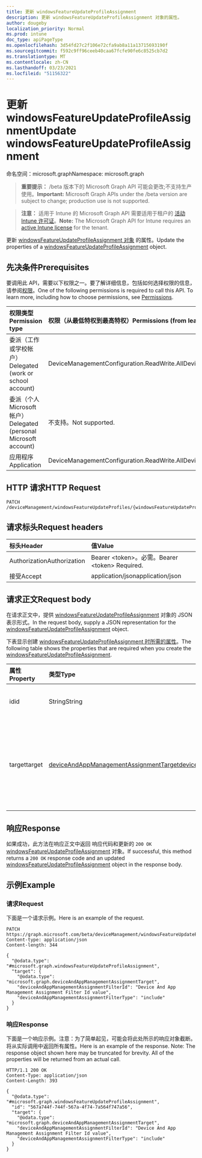 ```yaml
---
title: 更新 windowsFeatureUpdateProfileAssignment
description: 更新 windowsFeatureUpdateProfileAssignment 对象的属性。
author: dougeby
localization_priority: Normal
ms.prod: intune
doc_type: apiPageType
ms.openlocfilehash: 3d54fd27c2f106e72cfa9ab8a11a13715693190f
ms.sourcegitcommit: f592c9ff96ceeb40caa67fcfe90fe6c8525cb7d2
ms.translationtype: MT
ms.contentlocale: zh-CN
ms.lasthandoff: 03/23/2021
ms.locfileid: "51156322"
---
```

# <a name="update-windowsfeatureupdateprofileassignment"></a><span data-ttu-id="73c11-103">更新 windowsFeatureUpdateProfileAssignment</span><span class="sxs-lookup"><span data-stu-id="73c11-103">Update windowsFeatureUpdateProfileAssignment</span></span>

<span data-ttu-id="73c11-104">命名空间：microsoft.graph</span><span class="sxs-lookup"><span data-stu-id="73c11-104">Namespace: microsoft.graph</span></span>

> <span data-ttu-id="73c11-105">**重要提示：** /beta 版本下的 Microsoft Graph API 可能会更改;不支持生产使用。</span><span class="sxs-lookup"><span data-stu-id="73c11-105">**Important:** Microsoft Graph APIs under the /beta version are subject to change; production use is not supported.</span></span>

> <span data-ttu-id="73c11-106">**注意：** 适用于 Intune 的 Microsoft Graph API 需要适用于租户的 [活动 Intune 许可证](https://go.microsoft.com/fwlink/?linkid=839381)。</span><span class="sxs-lookup"><span data-stu-id="73c11-106">**Note:** The Microsoft Graph API for Intune requires an [active Intune license](https://go.microsoft.com/fwlink/?linkid=839381) for the tenant.</span></span>

<span data-ttu-id="73c11-107">更新 [windowsFeatureUpdateProfileAssignment 对象](../resources/intune-softwareupdate-windowsfeatureupdateprofileassignment.md) 的属性。</span><span class="sxs-lookup"><span data-stu-id="73c11-107">Update the properties of a [windowsFeatureUpdateProfileAssignment](../resources/intune-softwareupdate-windowsfeatureupdateprofileassignment.md) object.</span></span>

## <a name="prerequisites"></a><span data-ttu-id="73c11-108">先决条件</span><span class="sxs-lookup"><span data-stu-id="73c11-108">Prerequisites</span></span>
<span data-ttu-id="73c11-p101">要调用此 API，需要以下权限之一。要了解详细信息，包括如何选择权限的信息，请参阅[权限](/graph/permissions-reference)。</span><span class="sxs-lookup"><span data-stu-id="73c11-p101">One of the following permissions is required to call this API. To learn more, including how to choose permissions, see [Permissions](/graph/permissions-reference).</span></span>

|<span data-ttu-id="73c11-111">权限类型</span><span class="sxs-lookup"><span data-stu-id="73c11-111">Permission type</span></span>|<span data-ttu-id="73c11-112">权限（从最低特权到最高特权）</span><span class="sxs-lookup"><span data-stu-id="73c11-112">Permissions (from least to most privileged)</span></span>|
|:---|:---|
|<span data-ttu-id="73c11-113">委派（工作或学校帐户）</span><span class="sxs-lookup"><span data-stu-id="73c11-113">Delegated (work or school account)</span></span>|<span data-ttu-id="73c11-114">DeviceManagementConfiguration.ReadWrite.All</span><span class="sxs-lookup"><span data-stu-id="73c11-114">DeviceManagementConfiguration.ReadWrite.All</span></span>|
|<span data-ttu-id="73c11-115">委派（个人 Microsoft 帐户）</span><span class="sxs-lookup"><span data-stu-id="73c11-115">Delegated (personal Microsoft account)</span></span>|<span data-ttu-id="73c11-116">不支持。</span><span class="sxs-lookup"><span data-stu-id="73c11-116">Not supported.</span></span>|
|<span data-ttu-id="73c11-117">应用程序</span><span class="sxs-lookup"><span data-stu-id="73c11-117">Application</span></span>|<span data-ttu-id="73c11-118">DeviceManagementConfiguration.ReadWrite.All</span><span class="sxs-lookup"><span data-stu-id="73c11-118">DeviceManagementConfiguration.ReadWrite.All</span></span>|

## <a name="http-request"></a><span data-ttu-id="73c11-119">HTTP 请求</span><span class="sxs-lookup"><span data-stu-id="73c11-119">HTTP Request</span></span>
<!-- {
  "blockType": "ignored"
}
-->
``` http
PATCH /deviceManagement/windowsFeatureUpdateProfiles/{windowsFeatureUpdateProfileId}/assignments/{windowsFeatureUpdateProfileAssignmentId}
```

## <a name="request-headers"></a><span data-ttu-id="73c11-120">请求标头</span><span class="sxs-lookup"><span data-stu-id="73c11-120">Request headers</span></span>
|<span data-ttu-id="73c11-121">标头</span><span class="sxs-lookup"><span data-stu-id="73c11-121">Header</span></span>|<span data-ttu-id="73c11-122">值</span><span class="sxs-lookup"><span data-stu-id="73c11-122">Value</span></span>|
|:---|:---|
|<span data-ttu-id="73c11-123">Authorization</span><span class="sxs-lookup"><span data-stu-id="73c11-123">Authorization</span></span>|<span data-ttu-id="73c11-124">Bearer &lt;token&gt;。必需。</span><span class="sxs-lookup"><span data-stu-id="73c11-124">Bearer &lt;token&gt; Required.</span></span>|
|<span data-ttu-id="73c11-125">接受</span><span class="sxs-lookup"><span data-stu-id="73c11-125">Accept</span></span>|<span data-ttu-id="73c11-126">application/json</span><span class="sxs-lookup"><span data-stu-id="73c11-126">application/json</span></span>|

## <a name="request-body"></a><span data-ttu-id="73c11-127">请求正文</span><span class="sxs-lookup"><span data-stu-id="73c11-127">Request body</span></span>
<span data-ttu-id="73c11-128">在请求正文中，提供 [windowsFeatureUpdateProfileAssignment](../resources/intune-softwareupdate-windowsfeatureupdateprofileassignment.md) 对象的 JSON 表示形式。</span><span class="sxs-lookup"><span data-stu-id="73c11-128">In the request body, supply a JSON representation for the [windowsFeatureUpdateProfileAssignment](../resources/intune-softwareupdate-windowsfeatureupdateprofileassignment.md) object.</span></span>

<span data-ttu-id="73c11-129">下表显示创建 [windowsFeatureUpdateProfileAssignment 时所需的属性](../resources/intune-softwareupdate-windowsfeatureupdateprofileassignment.md)。</span><span class="sxs-lookup"><span data-stu-id="73c11-129">The following table shows the properties that are required when you create the [windowsFeatureUpdateProfileAssignment](../resources/intune-softwareupdate-windowsfeatureupdateprofileassignment.md).</span></span>

|<span data-ttu-id="73c11-130">属性</span><span class="sxs-lookup"><span data-stu-id="73c11-130">Property</span></span>|<span data-ttu-id="73c11-131">类型</span><span class="sxs-lookup"><span data-stu-id="73c11-131">Type</span></span>|<span data-ttu-id="73c11-132">说明</span><span class="sxs-lookup"><span data-stu-id="73c11-132">Description</span></span>|
|:---|:---|:---|
|<span data-ttu-id="73c11-133">id</span><span class="sxs-lookup"><span data-stu-id="73c11-133">id</span></span>|<span data-ttu-id="73c11-134">String</span><span class="sxs-lookup"><span data-stu-id="73c11-134">String</span></span>|<span data-ttu-id="73c11-135">实体的标识符</span><span class="sxs-lookup"><span data-stu-id="73c11-135">The Identifier of the entity</span></span>|
|<span data-ttu-id="73c11-136">target</span><span class="sxs-lookup"><span data-stu-id="73c11-136">target</span></span>|[<span data-ttu-id="73c11-137">deviceAndAppManagementAssignmentTarget</span><span class="sxs-lookup"><span data-stu-id="73c11-137">deviceAndAppManagementAssignmentTarget</span></span>](../resources/intune-shared-deviceandappmanagementassignmenttarget.md)|<span data-ttu-id="73c11-138">功能更新配置文件分配到的分配目标。</span><span class="sxs-lookup"><span data-stu-id="73c11-138">The assignment target that the feature update profile is assigned to.</span></span>|



## <a name="response"></a><span data-ttu-id="73c11-139">响应</span><span class="sxs-lookup"><span data-stu-id="73c11-139">Response</span></span>
<span data-ttu-id="73c11-140">如果成功，此方法在响应正文中返回 响应代码和更新的 `200 OK` [windowsFeatureUpdateProfileAssignment](../resources/intune-softwareupdate-windowsfeatureupdateprofileassignment.md) 对象。</span><span class="sxs-lookup"><span data-stu-id="73c11-140">If successful, this method returns a `200 OK` response code and an updated [windowsFeatureUpdateProfileAssignment](../resources/intune-softwareupdate-windowsfeatureupdateprofileassignment.md) object in the response body.</span></span>

## <a name="example"></a><span data-ttu-id="73c11-141">示例</span><span class="sxs-lookup"><span data-stu-id="73c11-141">Example</span></span>

### <a name="request"></a><span data-ttu-id="73c11-142">请求</span><span class="sxs-lookup"><span data-stu-id="73c11-142">Request</span></span>
<span data-ttu-id="73c11-143">下面是一个请求示例。</span><span class="sxs-lookup"><span data-stu-id="73c11-143">Here is an example of the request.</span></span>
``` http
PATCH https://graph.microsoft.com/beta/deviceManagement/windowsFeatureUpdateProfiles/{windowsFeatureUpdateProfileId}/assignments/{windowsFeatureUpdateProfileAssignmentId}
Content-type: application/json
Content-length: 344

{
  "@odata.type": "#microsoft.graph.windowsFeatureUpdateProfileAssignment",
  "target": {
    "@odata.type": "microsoft.graph.deviceAndAppManagementAssignmentTarget",
    "deviceAndAppManagementAssignmentFilterId": "Device And App Management Assignment Filter Id value",
    "deviceAndAppManagementAssignmentFilterType": "include"
  }
}
```

### <a name="response"></a><span data-ttu-id="73c11-144">响应</span><span class="sxs-lookup"><span data-stu-id="73c11-144">Response</span></span>
<span data-ttu-id="73c11-p102">下面是一个响应示例。注意：为了简单起见，可能会将此处所示的响应对象截断。将从实际调用中返回所有属性。</span><span class="sxs-lookup"><span data-stu-id="73c11-p102">Here is an example of the response. Note: The response object shown here may be truncated for brevity. All of the properties will be returned from an actual call.</span></span>
``` http
HTTP/1.1 200 OK
Content-Type: application/json
Content-Length: 393

{
  "@odata.type": "#microsoft.graph.windowsFeatureUpdateProfileAssignment",
  "id": "567a744f-744f-567a-4f74-7a564f747a56",
  "target": {
    "@odata.type": "microsoft.graph.deviceAndAppManagementAssignmentTarget",
    "deviceAndAppManagementAssignmentFilterId": "Device And App Management Assignment Filter Id value",
    "deviceAndAppManagementAssignmentFilterType": "include"
  }
}
```




